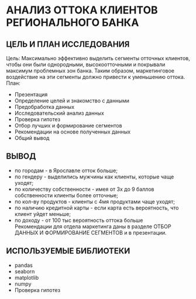 # АНАЛИЗ ОТТОКА КЛИЕНТОВ РЕГИОНАЛЬНОГО БАНКА

ЦЕЛЬ И ПЛАН ИССЛЕДОВАНИЯ
------------------------
Цель: Максимально эффективно выделить сегменты отточных клиентов, чтобы они были
однородными, высокоотточными и покрывали максимум проблемных зон банка. Таким образом,
маркетинговое воздействие на эти сегменты должно привести к уменьшению оттока.
План: 
+ Презентация
+ Определение целей и знакомство с данными
+ Предобработка данных
+ Исследовательский анализ данных
+ Проверка гипотез
+ Отбор лучших и формирование сегментов
+ Рекомендации на основе полученных данных
+ Общий вывод

ВЫВОД
-----------------
+ по городам - в Ярославле отток больше;
+ по гендеру - выделились мужчины как клиенты, которые чаще уходят;
+ по количеству собственности - имея от 3х до 9 баллов собственности клиенты более отточные;
+ по кол-ву продуктов - клиенты с 4мя продуктами чаще уходят;
+ по наличию кредитной карты - если карта есть вероятность, что клиент уйдет меньше;
+ по доходу - от 100 тыс вероятность оттока больше
<br> Рекомендации для отдела маркетинга даны в разделе ОТБОР ДАННЫХ И ФОРМИРОВАНИЕ СЕГМЕНТОВ и в презентации.

ИСПОЛЬЗУЕМЫЕ БИБЛИОТЕКИ 
------------------------------------------------
+ pandas
+ seaborn
+ matplotlib
+ numpy
+ Проверка гипотез
